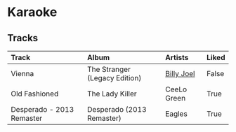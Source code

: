 # Karaoke

## Tracks

| Track                     | Album                         | Artists                                | Liked   |
|:--------------------------|:------------------------------|:---------------------------------------|:--------|
| Vienna                    | The Stranger (Legacy Edition) | [Billy Joel](../artists/billy_joel.md) | False   |
| Old Fashioned             | The Lady Killer               | CeeLo Green                            | True    |
| Desperado - 2013 Remaster | Desperado (2013 Remaster)     | Eagles                                 | True    |
